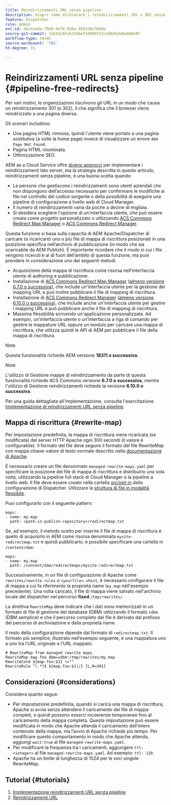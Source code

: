 ```yaml
---
title: Reindirizzamenti URL senza pipeline
description: Scopri come dichiarare i reindirizzamenti 301 o 302 senza accesso alle pipeline Git o Cloud Manager.
feature: Dispatcher
role: Admin
exl-id: dacb1eda-79e0-4e76-926a-92b33bc784de
source-git-commit: 7a543c8fe63166ef34999f23ce9b05de8e8b0e9f
workflow-type: tm+mt
source-wordcount: '781'
ht-degree: 1%

---
```


# Reindirizzamenti URL senza pipeline {#pipeline-free-redirects}

Per vari motivi, le organizzazioni riscrivono gli URL in un modo che causa un reindirizzamento 301 (o 302), il che significa che il browser viene reindirizzato a una pagina diversa.

Gli scenari includono:

* Una pagina HTML rimossa, quindi l&#39;utente viene portato a una pagina sostitutiva (a volte la home page) invece di visualizzare un errore `404 Page Not Found`.
* Pagina HTML rinominata.
* Ottimizzazione SEO.

AEM as a Cloud Service offre [diversi approcci](https://experienceleague.adobe.com/en/docs/experience-manager-learn/foundation/administration/url-redirection) per implementare i reindirizzamenti lato server, ma la strategia descritta in questo articolo, reindirizzamenti senza pipeline, è una buona scelta quando:

* Le persone che gestiscono i reindirizzamenti sono utenti aziendali che non dispongono dell’accesso necessario per confermare le modifiche ai file nel controllo del codice sorgente o della possibilità di eseguire una pipeline di configurazione a livello web di Cloud Manager.
* Il numero di reindirizzamenti varia da poche a decine di migliaia.
* Si desidera scegliere l&#39;opzione di un&#39;interfaccia utente, che può essere creata come progetto personalizzato o utilizzando [ACS Commons Redirect Map Manager](https://adobe-consulting-services.github.io/acs-aem-commons/features/redirect-map-manager/index.html) o [ACS Commons Redirect Manager](https://adobe-consulting-services.github.io/acs-aem-commons/features/redirect-manager/subpages/rewritemap.html).

Questa funzione si basa sulla capacità di AEM Apache/Dispatcher di caricare (o ricaricare) uno o più file di mappa di riscrittura posizionati in una posizione specifica nell’archivio di pubblicazione (in modo che sia scaricabile da AEM Publish). È importante ricordare che il modo in cui i file vengono ricevuti è al di fuori dell’ambito di questa funzione, ma puoi prendere in considerazione uno dei seguenti metodi:

* Acquisizione della mappa di riscrittura come risorsa nell’interfaccia utente di authoring e pubblicazione.
* Installazione di [ACS Commons Redirect Map Manager](https://adobe-consulting-services.github.io/acs-aem-commons/features/redirect-map-manager/index.html) ([almeno versione 6.7.0 o successiva](https://github.com/Adobe-Consulting-Services/acs-aem-commons/releases)), che include un&#39;interfaccia utente per la gestione dei mapping URL e può inoltre pubblicare il file di mapping di riscrittura.
* Installazione di [ACS Commons Redirect Manager](https://adobe-consulting-services.github.io/acs-aem-commons/features/redirect-manager/subpages/rewritemap.html) ([almeno versione 6.10.0 o successiva](https://github.com/Adobe-Consulting-Services/acs-aem-commons/releases)), che include anche un&#39;interfaccia utente per gestire i mapping URL e può pubblicare anche il file di mapping di riscrittura.
* Massima flessibilità scrivendo un&#39;applicazione personalizzata. Ad esempio, un’interfaccia utente o un’interfaccia a riga di comando per gestire le mappature URL oppure un modulo per caricare una mappa di riscrittura, che utilizza quindi le API di AEM per pubblicare il file della mappa di riscrittura.

>[!NOTE]
> Questa funzionalità richiede AEM versione **18311 o successiva**.

>[!NOTE]
> L&#39;utilizzo di Gestione mappe di reindirizzamento da parte di questa funzionalità richiede ACS Commons versione **6.7.0 o successiva**, mentre l&#39;utilizzo di Gestione reindirizzamenti richiede la versione **6.10.0 o successiva**.

Per una guida dettagliata all&#39;implementazione, consulta l&#39;esercitazione [Implementazione di reindirizzamenti URL senza pipeline](https://experienceleague.adobe.com/en/docs/experience-manager-learn/foundation/administration/implementing-pipeline-free-url-redirects).

## Mappa di riscrittura {#rewrite-map}

Per impostazione predefinita, la mappa di riscrittura viene ricaricata (se modificata) dal server HTTP Apache ogni 300 secondi (il valore è configurabile). Il formato del file deve seguire il formato del file RewriteMap con mappa chiave-valore di testo normale descritto nella [documentazione di Apache](https://httpd.apache.org/docs/2.4/rewrite/rewritemap.html#txt).

È necessario creare un file denominato `managed-rewrite-maps.yaml` per specificare la posizione del file di mappa di riscrittura e distribuirlo una sola volta, utilizzando la pipeline full stack di Cloud Manager o la pipeline a livello web. Il file deve essere creato nella cartella [src/opt-in](https://github.com/adobe/aem-project-archetype/tree/develop/src/main/archetype/dispatcher.cloud/src/opt-in) della configurazione di Dispatcher. Utilizzare la [struttura di file in modalità flessibile](/help/implementing/dispatcher/validation-debug.md#flexible-mode-file-structure).

Puoi configurarlo con il seguente pattern:

```
maps:
- name: my.map
  path: <path-in-publish-repository>/redirectmap.txt
```

Se, ad esempio, il metodo scelto per inserire il file di mappa di riscrittura è quello di acquisirlo in AEM come risorsa denominata `mysite-redirectmap.txt` e quindi pubblicarlo, è possibile specificare una cartella in `/content/dam`:

```
maps:
- name: my.map
  path: /content/dam/redirectmaps/mysite-redirectmap.txt
```

Successivamente, in un file di configurazione di Apache come `rewrites/rewrite.rules` o `<yourfile>.vhost`, è necessario configurare il file di mappa a cui fa riferimento la proprietà name (`my.map` nell&#39;esempio precedente). Una volta caricato, il file di mappa viene salvato nell&#39;archivio locale del dispatcher nel percorso **fixed** `/tmp/rewrites/`.

La direttiva `RewriteMap` deve indicare che i dati sono memorizzati in un formato di file di gestione del database (DBM) utilizzando il formato `sdbm` (DBM semplice) e che il percorso completo del file è derivato dal prefisso del percorso di archiviazione e dalla proprietà name.

Il resto della configurazione dipende dal formato di `redirectmap.txt`. Il formato più semplice, illustrato nell’esempio seguente, è una mappatura uno a uno tra l’URL originale e l’URL mappato:

```
# RewriteMap from managed rewrite maps
RewriteMap map.foo dbm=sdbm:/tmp/rewrites/my.map
RewriteCond ${map.foo:$1} !=""
RewriteRule ^(.*)$ ${map.foo:$1|/} [L,R=301]
```

## Considerazioni {#considerations}

Considera quanto segue:

* Per impostazione predefinita, quando si carica una mappa di riscrittura, Apache si avvia senza attendere il caricamento dei file di mappa completi, e quindi possono esserci incoerenze temporanee fino al caricamento della mappa completa. Questa impostazione può essere modificata in modo che Apache attenda il caricamento dell’intero contenuto della mappa, ma l’avvio di Apache richiede più tempo. Per modificare questo comportamento in modo che Apache attenda, aggiungi `wait:true` al file `managed-rewrite-maps.yaml`.
* Per modificare la frequenza tra i caricamenti, aggiungere `ttl: <integer>` al file `managed-rewrite-maps.yaml`. Ad esempio: `ttl: 120`.
* Apache ha un limite di lunghezza di 1024 per le voci singole RewriteMap.

## Tutorial {#tutorials}

1. [Implementazione reindirizzamenti URL senza pipeline](https://experienceleague.adobe.com/en/docs/experience-manager-learn/foundation/administration/implementing-pipeline-free-url-redirects)
1. [Reindirizzamenti URL](https://experienceleague.adobe.com/en/docs/experience-manager-learn/foundation/administration/url-redirection)
